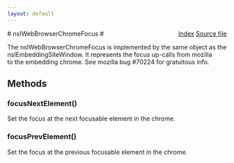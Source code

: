 ```yaml
---
layout: default
---
```

<div class='links' style='float:right'><a href="../index.html">Index</a>
<a href="http://dxr.mozilla.org/mozilla-central/source/embedding/browser/nsIWebBrowserChromeFocus.idl">Source file</a>
</div>
# nsIWebBrowserChromeFocus #
  
The nsIWebBrowserChromeFocus is implemented by the same object as the  
nsIEmbeddingSiteWindow. It represents the focus up-calls from mozilla  
to the embedding chrome. See mozilla bug #70224 for gratuitous info.  
  

## Methods ##

### focusNextElement() ###
  
Set the focus at the next focusable element in the chrome.  
  

### focusPrevElement() ###
  
Set the focus at the previous focusable element in the chrome.  
  
